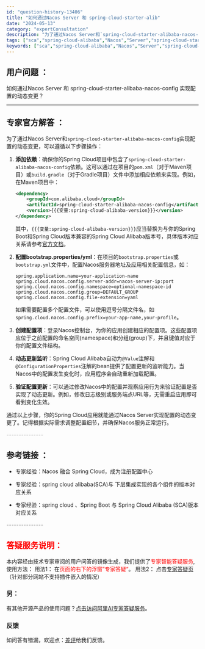 ```yaml
---
id: "question-history-13406"
title: "如何通过Nacos Server 和 spring-cloud-starter-alib"
date: "2024-05-13"
category: "expertConsultation"
description: "为了通过Nacos Server和`spring-cloud-starter-alibaba-nacos-config`实现配置的动态变更，可以遵循以下步骤操作：1. **添加依赖**：确保你的Spring Cloud项目中包含了`spring-cloud-starter-alibaba-nacos"
tags: ["sca","spring-cloud-alibaba","Nacos","Server","spring-cloud-starter-alibaba-nacos-config","配置","动态"]
keywords: ["sca","spring-cloud-alibaba","Nacos","Server","spring-cloud-starter-alibaba-nacos-config","配置","动态"]
---
```


## 用户问题 ： 
 如何通过Nacos Server 和 spring-cloud-starter-alibaba-nacos-config 实现配置的动态变更？  

---------------
## 专家官方解答 ：

为了通过Nacos Server和`spring-cloud-starter-alibaba-nacos-config`实现配置的动态变更，可以遵循以下步骤操作：

1. **添加依赖**：确保你的Spring Cloud项目中包含了`spring-cloud-starter-alibaba-nacos-config`依赖。这可以通过在项目的`pom.xml`（对于Maven项目）或`build.gradle`（对于Gradle项目）文件中添加相应依赖来实现。例如，在Maven项目中：

   ```xml
   <dependency>
       <groupId>com.alibaba.cloud</groupId>
       <artifactId>spring-cloud-starter-alibaba-nacos-config</artifactId>
       <version>{{{变量:spring-cloud-alibaba-version}}}</version>
   </dependency>
   ```

   其中，`{{{变量:spring-cloud-alibaba-version}}}`应当替换为与你的Spring Boot和Spring Cloud版本兼容的Spring Cloud Alibaba版本号，具体版本对应关系请参考[官方文档](https://sca.aliyun.com/docs/2023/overview/version-explain/)。

2. **配置bootstrap.properties/yml**：在项目的`bootstrap.properties`或`bootstrap.yml`文件中，配置Nacos服务器地址及应用相关配置信息，如：

   ```properties
   spring.application.name=your-application-name
   spring.cloud.nacos.config.server-addr=nacos-server-ip:port
   spring.cloud.nacos.config.namespace=optional-namespace-id
   spring.cloud.nacos.config.group=DEFAULT_GROUP
   spring.cloud.nacos.config.file-extension=yaml
   ```

   如果需要配置多个配置文件，可以使用逗号分隔文件名，如`spring.cloud.nacos.config.prefix=your-app-name,your-profile`。

3. **创建配置项**：登录Nacos控制台，为你的应用创建相应的配置项。这些配置项应位于之前配置的命名空间(namespace)和分组(group)下，并且键值对应于你的配置文件结构。

4. **动态更新监听**：Spring Cloud Alibaba自动为`@Value`注解和`@ConfigurationProperties`注解的bean提供了配置更新的监听能力。当Nacos中的配置发生变化时，应用程序会自动重新加载配置。

5. **验证配置更新**：可以通过修改Nacos中的配置并观察应用行为来验证配置是否实现了动态更新。例如，修改日志级别或服务端点URL等，无需重启应用即可看到变化生效。

通过以上步骤，你的Spring Cloud应用就能通过Nacos Server实现配置的动态变更了。记得根据实际需求调整配置细节，并确保Nacos服务正常运行。


<font color="#949494">---------------</font> 


## 参考链接 ：

* 专家经验：Nacos 融合 Spring Cloud，成为注册配置中心 
 
 * 专家经验：spring cloud alibaba(SCA)与 下层集成实现的各个组件的版本对应关系 
 
 * 专家经验：spring cloud 、Spring Boot 与 Spring Cloud Alibaba (SCA)版本对应关系 


 <font color="#949494">---------------</font> 
 


## <font color="#FF0000">答疑服务说明：</font> 

本内容经由技术专家审阅的用户问答的镜像生成，我们提供了<font color="#FF0000">专家智能答疑服务</font>,使用方法：
用法1： 在<font color="#FF0000">页面的右下的浮窗”专家答疑“</font>。
用法2： 点击[专家答疑页](https://answer.opensource.alibaba.com/docs/intro)（针对部分网站不支持插件嵌入的情况）
### 另：


有其他开源产品的使用问题？[点击访问阿里AI专家答疑服务](https://answer.opensource.alibaba.com/docs/intro)。
### 反馈
如问答有错漏，欢迎点：[差评](https://ai.nacos.io/user/feedbackByEnhancerGradePOJOID?enhancerGradePOJOId=13413)给我们反馈。

